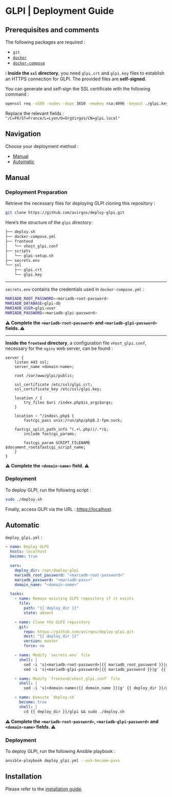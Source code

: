 # GLPI | Deployment Guide

## Prerequisites and comments

The following packages are required : 
- `git`
- [`docker`](https://docs.docker.com/engine/install/)
- [`docker-compose`](https://docs.docker.com/compose/install/linux/)


ℹ️ **Inside the `ssl` directory**, you need `glpi.crt` and `glpi.key` files to establish an HTTPS connection for GLPI. The provided files are **self-signed**. 

You can generate and self-sign the SSL certificate with the following command :

```bash
openssl req -x509 -nodes -days 3650 -newkey rsa:4096 -keyout ./glpi.key -out ./glpi.crt -subj "/C=FR/ST=France/L=Lyon/O=OrgVirgos/CN=glpi.local" 
```

Replace the relevant fields : `"/C=FR/ST=France/L=Lyon/O=OrgVirgos/CN=glpi.local"`

## Navigation

Choose your deployment method :
- [Manual](#manual)
- [Automatic](#automatic)

## Manual

### Deployment Preparation

Retrieve the necessary files for deploying GLPI cloning this repository :

```bash
git clone https://github.com/avirgos/deploy-glpi.git
```

Here’s the structure of the `glpi` directory:

```bash
├── deploy.sh
├── docker-compose.yml
├── frontend
│   └── vhost_glpi.conf
├── scripts
│   └── glpi-setup.sh
├── secrets.env
└── ssl
    ├── glpi.crt
    └── glpi.key
```

---

`secrets.env` contains the credentials used in `docker-compose.yml` :

```bash
MARIADB_ROOT_PASSWORD=<mariadb-root-password>
MARIADB_DATABASE=glpi-db
MARIADB_USER=glpi-user
MARIADB_PASSWORD=<mariadb-glpi-password>
```

**⚠️ Complete the `<mariadb-root-password>` and `<mariadb-glpi-password>` fields. ⚠️**

---

**Inside the `frontend` directory**, a configuration file `vhost_glpi.conf`, necessary for the `nginx` web server, can be found : 

```nginx
server {
    listen 443 ssl;
    server_name <domain-name>;
    
    root /var/www/glpi/public;

    ssl_certificate /etc/ssl/glpi.crt;     
    ssl_certificate_key /etc/ssl/glpi.key;
    
    location / {
        try_files $uri /index.php$is_args$args;
    }

    location ~ ^/index\.php$ {
        fastcgi_pass unix:/run/php/php8.2-fpm.sock;
        
    fastcgi_split_path_info ^(.+\.php)(/.*)$;
        include fastcgi_params;

        fastcgi_param SCRIPT_FILENAME $document_root$fastcgi_script_name;
    }
}
```

**⚠️ Complete the `<domain-name>` field. ⚠️**

### Deployment

To deploy GLPI, run the following script :

```bash
sudo ./deploy.sh
```

Finally, access GLPI via the URL : [https://localhost](https://localhost/).

## Automatic

`deploy_glpi.yml` :

```yml
- name: Deploy GLPI
  hosts: localhost
  become: true

  vars:
    deploy_dir: /opt/deploy-glpi
    mariadb_root_password: "<mariadb-root-password>"
    mariadb_password: "<mariadb-pass>"
    domain_name: "<domain-name>"

  tasks:
    - name: Remove existing GLPI repository if it exists
      file:
        path: "{{ deploy_dir }}"
        state: absent

    - name: Clone the GLPI repository
      git:
        repo: https://github.com/avirgos/deploy-glpi.git
        dest: "{{ deploy_dir }}"
        version: master
        force: no

    - name: Modify `secrets.env` file
      shell: |
        sed -i 's|<mariadb-root-password>|{{ mariadb_root_password }}|g' {{ deploy_dir }}/glpi/secrets.env
        sed -i 's|<mariadb-glpi-password>|{{ mariadb_password }}|g' {{ deploy_dir }}/glpi/secrets.env

    - name: Modify `frontend/vhost_glpi.conf` file
      shell: |
        sed -i 's|<domain-name>|{{ domain_name }}|g' {{ deploy_dir }}/glpi/frontend/vhost_glpi.conf

    - name: Execute `deploy.sh`
      become: true
      shell: |
        cd {{ deploy_dir }}/glpi && sudo ./deploy.sh
```

**⚠️ Complete the `<mariadb-root-password>`, `<mariadb-glpi-password>` and `<domain-name>` fields. ⚠️**

### Deployment

To deploy GLPI, run the following Ansible playbook :

```bash
ansible-playbook deploy_glpi.yml --ask-become-pass
```

## Installation 

Please refer to the [installation guide](docs/INSTALL.md).